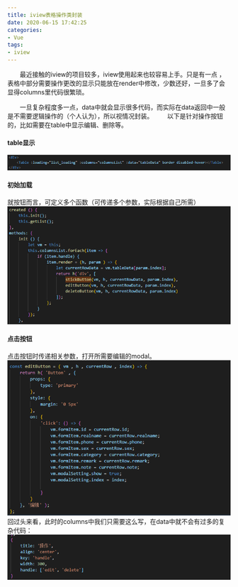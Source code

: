 ```yaml
---
title: iview表格操作类封装
date: 2020-06-15 17:42:25
categories:
- Vue
tags:
- iview
---
```



&ensp;&ensp;&ensp;&ensp;最近接触的iview的项目较多，iview使用起来也较容易上手。只是有一点 ，表格中部分需要操作更改的显示只能放在render中修改，少数还好，一旦多了会显得columns里代码很繁琐。
<!--more-->
&ensp;&ensp;&ensp;&ensp;一旦复杂程度多一点，data中就会显示很多代码，而实际在data返回中一般是不需要逻辑操作的（个人认为），所以视情况封装。
&ensp;&ensp;&ensp;&ensp;以下是针对操作按钮的，比如需要在table中显示编辑、删除等。

#### table显示
![funnel](/img/iview_table/iview_table.jpg)

#### 初始加载
就按钮而言，可定义多个函数（可传递多个参数，实际根据自己所需）
![funnel](/img/iview_table/iview_table2.jpg)
#### 点击按钮
点击按钮时传递相关参数，打开所需要编辑的modal。
![funnel](/img/iview_table/iview_table3.jpg)
回过头来看，此时的columns中我们只需要这么写，在data中就不会有过多的复杂代码：
![funnel](/img/iview_table/iview_table4.jpg)



